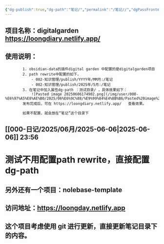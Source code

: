 ```yaml
---
{"dg-publish":true,"dg-path":"笔记/","permalink":"/笔记//","dgPassFrontmatter":true}
---
```



## 项目名称：digitalgarden  https://loongdiary.netlify.app/
## 使用说明：
			1. obsidian-data的插件digital garden 中配置的是digitalgarden项目
			2. path rewrite中配置的如下，
				- 002-知识管理/publish/YYYY年/MM月:/笔记
				- 002-知识管理/publish/2025年/5月:/笔记
			3. 在笔记中加入属性dg-path ：测试目录/ ，具体效果如下：
				![Pasted image 20250606174902.png](/img/user/000-%E6%97%A5%E8%AE%B0/2025/06%E6%9C%88/%E9%99%84%E4%BB%B6/Pasted%20image%2020250606174902.png)
			发布完成后，可在 https://loongdiary.netlify.app/   查看效果。
		
			如果不配置，就会放在“笔记”这个目录下

## [[000-日记/2025/06月/2025-06-06\|2025-06-06]]  23:56

#  测试不用配置path rewrite，直接配置 dg-path


## 另外还有一个项目：nolebase-template
## 访问地址：https://loongday.netlify.app
## 这个项目考虑使用 git 进行更新，直接更新笔记目录下的内容。